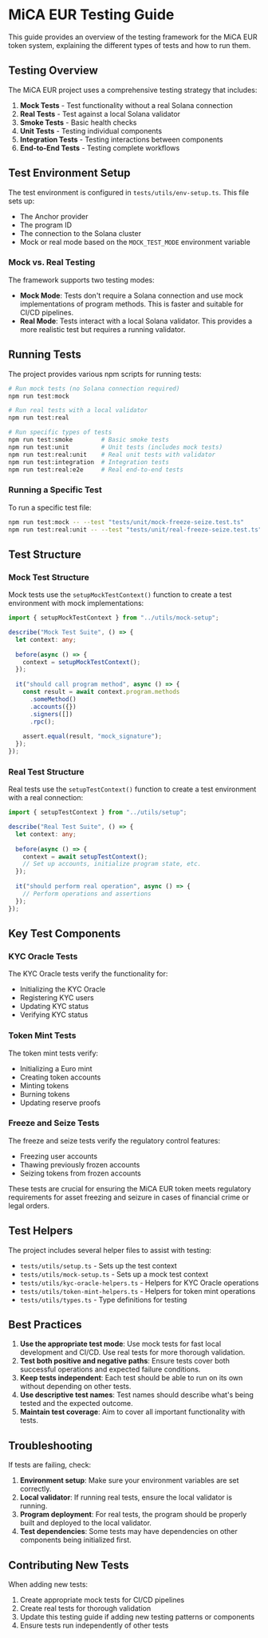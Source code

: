 # MiCA EUR Testing Guide

This guide provides an overview of the testing framework for the MiCA EUR token system, explaining the different types of tests and how to run them.

## Testing Overview

The MiCA EUR project uses a comprehensive testing strategy that includes:

1. **Mock Tests** - Test functionality without a real Solana connection
2. **Real Tests** - Test against a local Solana validator
3. **Smoke Tests** - Basic health checks
4. **Unit Tests** - Testing individual components
5. **Integration Tests** - Testing interactions between components
6. **End-to-End Tests** - Testing complete workflows

## Test Environment Setup

The test environment is configured in `tests/utils/env-setup.ts`. This file sets up:

- The Anchor provider
- The program ID
- The connection to the Solana cluster
- Mock or real mode based on the `MOCK_TEST_MODE` environment variable

### Mock vs. Real Testing

The framework supports two testing modes:

- **Mock Mode**: Tests don't require a Solana connection and use mock implementations of program methods. This is faster and suitable for CI/CD pipelines.
- **Real Mode**: Tests interact with a local Solana validator. This provides a more realistic test but requires a running validator.

## Running Tests

The project provides various npm scripts for running tests:

```bash
# Run mock tests (no Solana connection required)
npm run test:mock

# Run real tests with a local validator
npm run test:real

# Run specific types of tests
npm run test:smoke        # Basic smoke tests
npm run test:unit         # Unit tests (includes mock tests)
npm run test:real:unit    # Real unit tests with validator
npm run test:integration  # Integration tests
npm run test:real:e2e     # Real end-to-end tests
```

### Running a Specific Test

To run a specific test file:

```bash
npm run test:mock -- --test "tests/unit/mock-freeze-seize.test.ts"
npm run test:real:unit -- --test "tests/unit/real-freeze-seize.test.ts"
```

## Test Structure

### Mock Test Structure

Mock tests use the `setupMockTestContext()` function to create a test environment with mock implementations:

```typescript
import { setupMockTestContext } from "../utils/mock-setup";

describe("Mock Test Suite", () => {
  let context: any;
  
  before(async () => {
    context = setupMockTestContext();
  });
  
  it("should call program method", async () => {
    const result = await context.program.methods
      .someMethod()
      .accounts({})
      .signers([])
      .rpc();
      
    assert.equal(result, "mock_signature");
  });
});
```

### Real Test Structure

Real tests use the `setupTestContext()` function to create a test environment with a real connection:

```typescript
import { setupTestContext } from "../utils/setup";

describe("Real Test Suite", () => {
  let context: any;
  
  before(async () => {
    context = await setupTestContext();
    // Set up accounts, initialize program state, etc.
  });
  
  it("should perform real operation", async () => {
    // Perform operations and assertions
  });
});
```

## Key Test Components

### KYC Oracle Tests

The KYC Oracle tests verify the functionality for:
- Initializing the KYC Oracle
- Registering KYC users
- Updating KYC status
- Verifying KYC status

### Token Mint Tests

The token mint tests verify:
- Initializing a Euro mint
- Creating token accounts
- Minting tokens
- Burning tokens
- Updating reserve proofs

### Freeze and Seize Tests

The freeze and seize tests verify the regulatory control features:
- Freezing user accounts
- Thawing previously frozen accounts
- Seizing tokens from frozen accounts

These tests are crucial for ensuring the MiCA EUR token meets regulatory requirements for asset freezing and seizure in cases of financial crime or legal orders.

## Test Helpers

The project includes several helper files to assist with testing:

- `tests/utils/setup.ts` - Sets up the test context
- `tests/utils/mock-setup.ts` - Sets up a mock test context
- `tests/utils/kyc-oracle-helpers.ts` - Helpers for KYC Oracle operations
- `tests/utils/token-mint-helpers.ts` - Helpers for token mint operations
- `tests/utils/types.ts` - Type definitions for testing

## Best Practices

1. **Use the appropriate test mode**: Use mock tests for fast local development and CI/CD. Use real tests for more thorough validation.
2. **Test both positive and negative paths**: Ensure tests cover both successful operations and expected failure conditions.
3. **Keep tests independent**: Each test should be able to run on its own without depending on other tests.
4. **Use descriptive test names**: Test names should describe what's being tested and the expected outcome.
5. **Maintain test coverage**: Aim to cover all important functionality with tests.

## Troubleshooting

If tests are failing, check:

1. **Environment setup**: Make sure your environment variables are set correctly.
2. **Local validator**: If running real tests, ensure the local validator is running.
3. **Program deployment**: For real tests, the program should be properly built and deployed to the local validator.
4. **Test dependencies**: Some tests may have dependencies on other components being initialized first.

## Contributing New Tests

When adding new tests:

1. Create appropriate mock tests for CI/CD pipelines
2. Create real tests for thorough validation
3. Update this testing guide if adding new testing patterns or components
4. Ensure tests run independently of other tests 